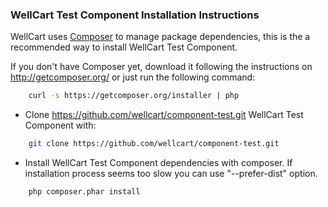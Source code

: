 ### WellCart Test Component Installation Instructions

WellCart uses [Composer][1] to manage package dependencies, this is the a recommended way to install WellCart Test Component.

If you don't have Composer yet, download it following the instructions on http://getcomposer.org/
or just run the following command:

```bash
    curl -s https://getcomposer.org/installer | php
```

- Clone https://github.com/wellcart/component-test.git WellCart Test Component with:

```bash
    git clone https://github.com/wellcart/component-test.git
```
- Install WellCart Test Component dependencies with composer. If installation process seems too slow you can use "--prefer-dist" option.

```bash
    php composer.phar install
```

[1]:  http://getcomposer.org/